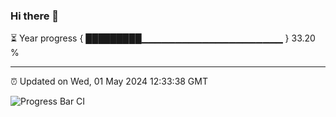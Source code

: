 ### Hi there 👋

⏳ Year progress { █████████▁▁▁▁▁▁▁▁▁▁▁▁▁▁▁▁▁▁▁▁▁ } 33.20 %

---

⏰ Updated on Wed, 01 May 2024 12:33:38 GMT

![Progress Bar CI](https://github.com/ZhaoGui/ZhaoGui/workflows/Progress%20Bar%20CI/badge.svg)
